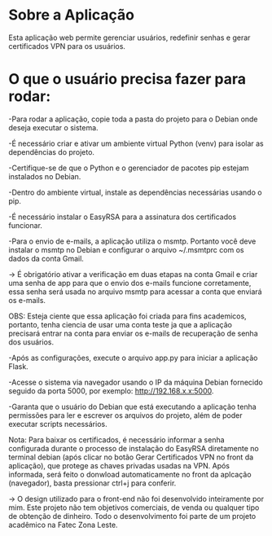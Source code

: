 # Sobre a Aplicação
Esta aplicação web permite gerenciar usuários, redefinir senhas e gerar certificados VPN para os usuários.

# O que o usuário precisa fazer para rodar:
-Para rodar a aplicação, copie toda a pasta do projeto para o Debian onde deseja executar o sistema.

-É necessário criar e ativar um ambiente virtual Python (venv) para isolar as dependências do projeto.

-Certifique-se de que o Python e o gerenciador de pacotes pip estejam instalados no Debian.

-Dentro do ambiente virtual, instale as dependências necessárias usando o pip.

-É necessário instalar o EasyRSA para a assinatura dos certificados funcionar.

-Para o envio de e-mails, a aplicação utiliza o msmtp. Portanto você deve instalar o msmtp no Debian e configurar o arquivo ~/.msmtprc com os dados da conta Gmail.

-> É obrigatório ativar a verificação em duas etapas na conta Gmail e criar uma senha de app para que o envio dos e-mails funcione corretamente, essa senha será usada no arquivo msmtp para acessar a conta que enviará os e-mails.

OBS: Esteja ciente que essa aplicação foi criada para fins academicos, portanto, tenha ciencia de usar uma conta teste ja que a aplicação precisará entrar na conta para enviar os e-mails de recuperação de senha dos usuários.

-Após as configurações, execute o arquivo app.py para iniciar a aplicação Flask.

-Acesse o sistema via navegador usando o IP da máquina Debian fornecido seguido da porta 5000, por exemplo: http://192.168.x.x:5000.

-Garanta que o usuário do Debian que está executando a aplicação tenha permissões para ler e escrever os arquivos do projeto, além de poder executar scripts necessários.

Nota: Para baixar os certificados, é necessário informar a senha configurada durante o processo de instalação do EasyRSA diretamente no terminal debian (após clicar no botão Gerar Certificados VPN no front da aplicação), que protege as chaves privadas usadas na VPN. Após informada, será feito o donwload automaticamente no front da aplcação (navegador), basta pressionar ctrl+j para conferir.

-> O design utilizado para o front-end não foi desenvolvido inteiramente por mim. Este projeto não tem objetivos comerciais, de venda ou qualquer tipo de obtenção de dinheiro. Todo o desenvolvimento foi parte de um projeto acadêmico na Fatec Zona Leste.
